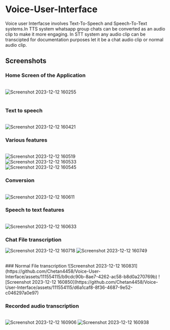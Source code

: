 # Voice-User-Interface


Voice user Interfacse involves Text-To-Speech and Speech-To-Text systems.In TTS system whatsapp group chats can be converted as an audio clip to make it more engaging. In STT system any audio clip
can be transcipted for documentation purposes let it be a chat audio clip or normal audio clip.


## Screenshots
### Home Screen of the Application
<br />![Screenshot 2023-12-12 160255](https://github.com/Chetan4458/Voice-User-Interface/assets/111554115/3e4979ec-78fb-40f0-a8cb-da17bd410849)
<br />
<br />
### Text to speech
<br />![Screenshot 2023-12-12 160421](https://github.com/Chetan4458/Voice-User-Interface/assets/111554115/e35f92c9-82c4-4217-b74d-d317a3a1bedc)
<br />
### Various features
<br />![Screenshot 2023-12-12 160519](https://github.com/Chetan4458/Voice-User-Interface/assets/111554115/26010675-564c-400a-bbd3-906e77638de1)
<br />![Screenshot 2023-12-12 160533](https://github.com/Chetan4458/Voice-User-Interface/assets/111554115/2b8d7a1f-e6a2-4fb8-87da-68254e675e9b)
<br />![Screenshot 2023-12-12 160545](https://github.com/Chetan4458/Voice-User-Interface/assets/111554115/6ace76a9-64fa-491a-b6fe-0d3cc552155d)
<br />
### Conversion
<br />![Screenshot 2023-12-12 160611](https://github.com/Chetan4458/Voice-User-Interface/assets/111554115/c6123d1d-2a77-4a4e-82cf-f0a899d9a0f2)
<br />
### Speech to text features
<br />![Screenshot 2023-12-12 160633](https://github.com/Chetan4458/Voice-User-Interface/assets/111554115/2029e66b-5739-40ff-bff7-f33a0cad9f3c)
<br />

### Chat File transcription
![Screenshot 2023-12-12 160718](https://github.com/Chetan4458/Voice-User-Interface/assets/111554115/235e01e5-8748-4cbd-8a5b-5f8d5588ce9e)
![Screenshot 2023-12-12 160749](https://github.com/Chetan4458/Voice-User-Interface/assets/111554115/9ee92395-a60e-4eaa-b425-389a21b2ce29)

<br />
### Normal File transcription
![Screenshot 2023-12-12 160831](https://github.com/Chetan4458/Voice-User-Interface/assets/111554115/b9cdc90b-8ae7-4262-ac58-b8d0a270769b)
![Screenshot 2023-12-12 160850](https://github.com/Chetan4458/Voice-User-Interface/assets/111554115/d6a1caf8-8f36-4687-9e52-c046297a0e97)

<br />

### Recorded audio transcription
<br />![Screenshot 2023-12-12 160906](https://github.com/Chetan4458/Voice-User-Interface/assets/111554115/bb9b7950-3e57-40db-8d47-a169e5638cd1)
![Screenshot 2023-12-12 160938](https://github.com/Chetan4458/Voice-User-Interface/assets/111554115/3f3d67d6-2247-4771-ba96-583d0096c2a4)






